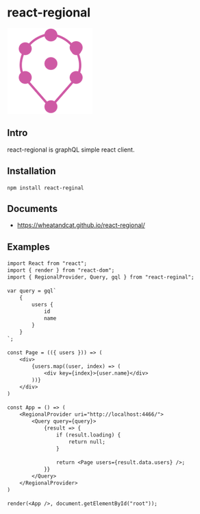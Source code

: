 # react-regional

![image](./docs/top.png)

## Intro

react-regional is graphQL simple react client.

## Installation

```
npm install react-reginal
```

## Documents

 * https://wheatandcat.github.io/react-regional/

## 

## Examples

```:js
import React from "react";
import { render } from "react-dom";
import { RegionalProvider, Query, gql } from "react-reginal";

var query = gql`
    {
        users {
            id
            name
        }
    }
`;

const Page = (({ users })) => (
    <div>
        {users.map((user, index) => (
            <div key={index}>{user.name}</div>
        ))}
    </div>
)

const App = () => (
    <RegionalProvider uri="http://localhost:4466/">
        <Query query={query}>
            {result => {
                if (result.loading) {
                    return null;
                }

                return <Page users={result.data.users} />;
            }}
        </Query>
    </RegionalProvider>
)

render(<App />, document.getElementById("root"));
```